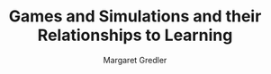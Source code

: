 ---
layout: leaf-node or page
title: "Games and Simulations and their Relationships to Learning"
title-url: "http://www.coulthard.com/library/Files/gredler_2004_gamesandsimsandrelationtolearning.pdf"
author: "Margaret Gredler"
groups: technologies
categories: simulation-based-learning
topics: introductory-resources
summary: >
    Gredler provides a conceptual framework for analysis of both games and simulations
    when applied to learning.  She provides additional research games and simulations, then
    concludes with a brief discussion of research and design issues regarding games and
    simulations in education.  This is a chapter 21 from the Handbook of Research on Educational
    Communicaions and Technology (2004).
cite: >
    Gredler, M. E. (2004). Games and simulations and their relationships to learning. Handbook of research on educational communications and technology, 2, 571-581.
pub-date: 2004-01-01
added-date: 2017-04-16
resource-type: pdf-document
---